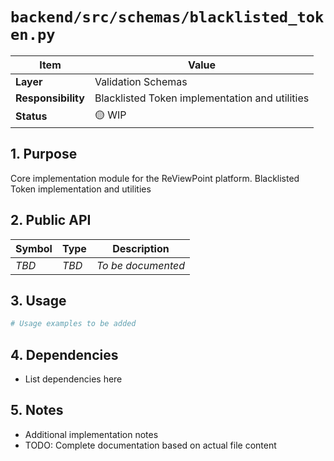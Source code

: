 # `backend/src/schemas/blacklisted_token.py`

| Item               | Value                                                              |
| ------------------ | ------------------------------------------------------------------ |
| **Layer**          | Validation Schemas                                                           |
| **Responsibility** | Blacklisted Token implementation and utilities                                                   |
| **Status**         | 🟡 WIP                                                            |

## 1. Purpose

Core implementation module for the ReViewPoint platform. Blacklisted Token implementation and utilities

## 2. Public API

| Symbol       | Type     | Description            |
| ------------ | -------- | ---------------------- |
| *TBD*        | *TBD*    | *To be documented*     |

## 3. Usage

```python
# Usage examples to be added
```

## 4. Dependencies

- List dependencies here

## 5. Notes

- Additional implementation notes
- TODO: Complete documentation based on actual file content
